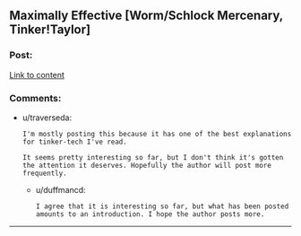 ## Maximally Effective [Worm/Schlock Mercenary, Tinker!Taylor]

### Post:

[Link to content](https://forums.sufficientvelocity.com/threads/maximally-effective-worm-schlock-mercenary-tinker-taylor.29357/page-13#post-7082401)

### Comments:

- u/traverseda:
  ```
  I'm mostly posting this because it has one of the best explanations for tinker-tech I've read.

  It seems pretty interesting so far, but I don't think it's gotten the attention it deserves. Hopefully the author will post more frequently.
  ```

  - u/duffmancd:
    ```
    I agree that it is interesting so far, but what has been posted amounts to an introduction. I hope the author posts more.
    ```

---

